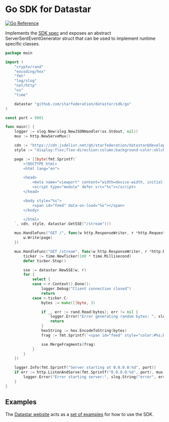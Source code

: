 # Go SDK for Datastar

[![Go Reference](https://pkg.go.dev/badge/github.com/starfederation/datastar.svg)](https://pkg.go.dev/github.com/starfederation/datastar)

Implements the [SDK spec](../README.md) and exposes an abstract
ServerSentEventGenerator struct that can be used to implement runtime specific
classes.

```go
package main

import (
	"crypto/rand"
	"encoding/hex"
	"fmt"
	"log/slog"
	"net/http"
	"os"
	"time"

	datastar "github.com/starfederation/datastar/sdk/go"
)

const port = 9001

func main() {
	logger := slog.New(slog.NewJSONHandler(os.Stdout, nil))
	mux := http.NewServeMux()

	cdn := "https://cdn.jsdelivr.net/gh/starfederation/datastar@develop/bundles/datastar.js"
	style := "display:flex;flex-direction:column;background-color:oklch(25.3267% 0.015896 252.417568);height:100vh;justify-content:center;align-items:center;font-family:ui-sans-serif, system-ui, sans-serif, 'Apple Color Emoji', 'Segoe UI Emoji', 'Segoe UI Symbol', 'Noto Color Emoji';"

	page := []byte(fmt.Sprintf(`
		<!DOCTYPE html>
		<html lang="en">

		<head>
			<meta name="viewport" content="width=device-width, initial-scale=1, maximum-scale=1, user-scalable=0" />
			<script type="module" defer src="%s"></script>
		</head>

		<body style="%s">
			<span id="feed" data-on-load="%s"></span>
		</body>

		</html>
	`, cdn, style, datastar.GetSSE("/stream")))

	mux.HandleFunc("GET /", func(w http.ResponseWriter, r *http.Request) {
		w.Write(page)
	})

	mux.HandleFunc("GET /stream", func(w http.ResponseWriter, r *http.Request) {
		ticker := time.NewTicker(100 * time.Millisecond)
		defer ticker.Stop()

		sse := datastar.NewSSE(w, r)
		for {
			select {
			case <-r.Context().Done():
				logger.Debug("Client connection closed")
				return
			case <-ticker.C:
				bytes := make([]byte, 3)

				if _, err := rand.Read(bytes); err != nil {
					logger.Error("Error generating random bytes: ", slog.String("error", err.Error()))
					return
				}
				hexString := hex.EncodeToString(bytes)
				frag := fmt.Sprintf(`<span id="feed" style="color:#%s;border:1px solid #%s;border-radius:0.25rem;padding:1rem;">%s</span>`, hexString, hexString, hexString)

				sse.MergeFragments(frag)
			}
		}
	})

	logger.Info(fmt.Sprintf("Server starting at 0.0.0.0:%d", port))
	if err := http.ListenAndServe(fmt.Sprintf("0.0.0.0:%d", port), mux); err != nil {
		logger.Error("Error starting server:", slog.String("error", err.Error()))
	}
}
```

## Examples

The [Datastar website](https://data-star.dev) acts as a [set of examples](https://github.com/starfederation/datastar/tree/develop/site) for how to use the SDK.
